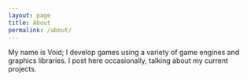 ```yaml
---
layout: page
title: About
permalink: /about/
---
```


My name is Void; I develop games using a variety of game engines and graphics libraries. I post here occasionally, talking about my current projects.


[jekyll-organization]: https://github.com/jekyll
